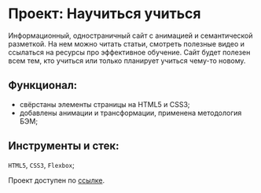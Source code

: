 # Проект: Научиться учиться

Информационный, одностраничный сайт с анимацией и семантической разметкой. На нем можно читать статьи, смотреть полезные видео и ссылаться на ресурсы про эффективное обучение. Сайт будет полезен всем тем, кто учиться или только планирует учиться чему-то новому.

## Функционал:

- свёрстаны элементы страницы на HTML5 и CSS3;
- добавлены анимации и трансформации, применена методология БЭМ;

## Инструменты и стек:
`HTML5`, `CSS3`, `Flexbox`;

Проект доступен по [ссылке](https://anzhelf.github.io/how-to-learn).

